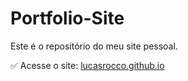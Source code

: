 # Portfolio-Site


Este é o repositório do meu site pessoal.

✅ Acesse o site: [lucasrocco.github.io](https://lucasrocco.github.io)


